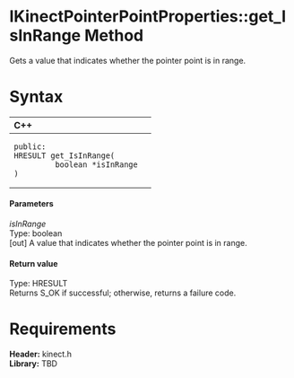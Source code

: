 IKinectPointerPointProperties::get\_IsInRange Method  
====================================================  

Gets a value that indicates whether the pointer point is in range. <span id="syntaxSection"></span>

Syntax  
======  

<table>
<colgroup>
<col width="100%" />
</colgroup>
<thead>
<tr class="header">
<th align="left">C++</th>
</tr>
</thead>
<tbody>
<tr class="odd">
<td align="left"><pre><code>public:  
HRESULT get_IsInRange(  
         boolean *isInRange  
)</code></pre></td>
</tr>
</tbody>
</table>

<span id="ID4EG"></span>
#### Parameters  

*isInRange*    
Type: boolean  
[out] A value that indicates whether the pointer point is in range.  

<span id="ID4EP"></span>
#### Return value  

Type: HRESULT  
Returns S\_OK if successful; otherwise, returns a failure code.  

<span id="requirements"></span>

Requirements  
============  

**Header:** kinect.h  
**Library:** TBD  



<!--Please do not edit the data in the comment block below.-->
<!--
TOCTitle : get_IsInRange Method
RLTitle : IKinectPointerPointProperties::get_IsInRange Method
KeywordK : get_IsInRange method
KeywordK : IKinectPointerPointProperties::get_IsInRange method
KeywordF : IKinectPointerPointProperties::get_IsInRange
KeywordF : get_IsInRange
KeywordF : Microsoft.Kinect.kinect.IKinectPointerPointProperties.get_IsInRange(boolean@)
KeywordA : M:Microsoft.Kinect.kinect.IKinectPointerPointProperties.get_IsInRange(boolean@)
AssetID : M:Microsoft.Kinect.kinect.IKinectPointerPointProperties.get_IsInRange(boolean@)
Locale : en-us
CommunityContent : 1
APIType : Managed
APILocation : 
APIName : Microsoft.Kinect.kinect.IKinectPointerPointProperties::get_IsInRange
TargetOS : Windows
TopicType : kbSyntax
DevLang : C++
DocSet : K4Wv2
ProjType : K4Wv2Proj
Technology : Kinect for Windows
Product : Kinect for Windows SDK v2
productversion : 20
-->

